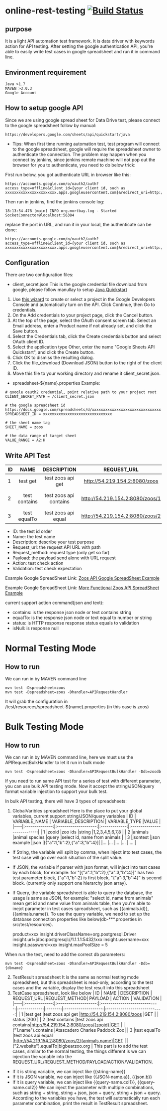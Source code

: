 # online-rest-testing [![Build Status](https://travis-ci.org/ycj28c/online-rest-testing.svg?branch=github)](https://travis-ci.org/ycj28c/online-rest-testing)

purpose
-------

It is a light API automation test framework.
It is data driver with keywords action for API testing.
After setting the google authentication API, you're able to easily write test cases in google spreadsheet and run it in command line.

Environment requirement
-----------------------
	Java >1.7
	MAVEN >3.0.3
	Google Account

How to setup google API
-----------------------
Since we are using google spread sheet for Data Drive test, please connect to the google spreadsheet follow by manual:
	
	https://developers.google.com/sheets/api/quickstart/java

* Tips:
When first time running automation test, test program will connect to the google spreadsheet, google will require the spreadsheet owner to authenticate the connection. The problem may happen when you connect by jenkins, since jenkins remote machine will not pop out the browser for you to authenticate, you need to do below trick:

First run below, you got authenticate URL in browser like this:
	
	https://accounts.google.com/o/oauth2/auth?access_type=offline&client_id={your client id, such as xxxxxxxxxxxxxxxxxxxxxxx.apps.googleusercontent.com}&redirect_uri=http://localhost:56942/Callback&response_type=code&scope=https://www.googleapis.com/auth/spreadsheets

Then run in jenkins, find the jenkins console log:
	
	18:13:54.478 [main] INFO org.mortbay.log - Started SocketConnector@localhost:56384

replace the port in URL, and run it in your local, the authenticate can be done:

	https://accounts.google.com/o/oauth2/auth?access_type=offline&client_id={your client id, such as xxxxxxxxxxxxxxxxxxxxxxx.apps.googleusercontent.com}&redirect_uri=http://localhost:56384/Callback&response_type=code&scope=https://www.googleapis.com/auth/spreadsheets

Configuration
-------------
There are two configuration files:

* client_secret.json
This is the google credential file download from google, please follow manullay to setup [Java Quickstart](https://developers.google.com/sheets/api/quickstart/java)

1. Use [this wizard](https://console.developers.google.com/flows/enableapi?apiid=sheets.googleapis.com) to create or select a project in the Google Developers Console and automatically turn on the API. Click Continue, then Go to credentials.
2. On the Add credentials to your project page, click the Cancel button.
3. At the top of the page, select the OAuth consent screen tab. Select an Email address, enter a Product name if not already set, and click the Save button.
4. Select the Credentials tab, click the Create credentials button and select OAuth client ID.
5. Select the application type Other, enter the name "Google Sheets API Quickstart", and click the Create button.
6. Click OK to dismiss the resulting dialog.
7. Click the file_download (Download JSON) button to the right of the client ID.
8. Move this file to your working directory and rename it client_secret.json.

* spreadsheet-${name}.properties
Example:
```	
# google oauth2 credential, point relative path to your project root
CLIENT_SECRET_PATH = /client_secret.json
	
# the google spreadsheet id https://docs.google.com/spreadsheets/d/xxxxxxxxxxxxxxxxxxxxxxxxxxxxxxx
SPREADSHEET_ID = xxxxxxxxxxxxxxxxxxxxxxxxxxxxxxx
	
# the sheet name tag
SHEET_NAME = zoos
	
# the data range of target sheet
VALUE_RANGE = A2:H
```

Write API Test
--------------

| ID | NAME           | DESCRIPTION          | REQUEST_URL                   |REQUEST_METHOD| PAYLOAD | ACTION              | VALIDATION                   |
|----|:--------------:|:--------------------:|:-----------------------------:|:------------:|:-------:|:-------------------:|:----------------------------:|
| 1  |test get        |test zoos api get     |http://54.219.154.2:8080/zoos  |GET           |         | status              |200                           |
| 2	 |test contains	  |test zoos api contains|http://54.219.154.2:8080/zoos/1|GET           |         |("1.name").contains  |Atascadero Charles Paddock Zoo|
| 3	 |test equalTo	  |test zoos api equal	 |http://54.219.154.2:8080/zoos/2|GET           |         |("2.website").equalTo|bigbearzoo.org                |

+ ID: the test id order
+ Name:           the test name
+ Description:    describe your test purpose
+ Request_url:    the request API URL with path
+ Request_method: request type (only get so far)
+ Payload:        the payload send alone with URL request
+ Action:         test check action
+ Validation:     test check expectation

Example Google SpreadSheet Link: [Zoos API Google SpreadSheet Example](https://docs.google.com/spreadsheets/d/1oqaZoH4b1wfLr34iLqeppQVT5R-Qnmh3sdmbswlHRMM/edit?usp=sharing)

Example Google SpreadSheet Link: [More Functional Zoos API SpreadSheet Example](https://docs.google.com/spreadsheets/d/1oqaZoH4b1wfLr34iLqeppQVT5R-Qnmh3sdmbswlHRMM/edit#gid=1759607121)

current support action command(json and text):
+ contains: is the response json node or text contains string
+ equalTo:  is the response json node or text equal to number or string 
+ status:   is HTTP response response status equals to validation
+ isNull:   is response null

Normal Testing Mode
===================

How to run
----------
We can run in by MAVEN command line

	mvn test -Dspreadsheet=zoos
	mvn test -Dspreadsheet=zoos -Dhandler=APIRequestHandler

It will grab the configuration in /test/resources/spreadsheet-${name}.properties (in this case is zoos)

Bulk Testing Mode
=================

How to run
----------
We can run in by MAVEN command line, here we must use the APIRequestBulkHandler to let it run in bulk mode

	mvn test -Dspreadsheet=zoos -Dhandler=APIRequestBulkHandler -Ddb=zoodb

If you need to run same API test for a series of test with different parameter, you can use bulk API testing mode.
Now it accept the string/JSON/query format variable injection to support your bulk test.

In bulk API testing, there will have 3 types of spreadsheets:
1. GlobalVaribles spreadsheet
Here is the place to put your global variables, current support string/JSON/query variables
| ID | VARIABLE_NAME  | VARIABLE_DESCRIPTION | VARIABLE_TYPE |VALUE                        |
|----|:--------------:|:--------------------:|:-------------:|:---------------------------:|
| 1  |zooid           |zoo ids               |string         |1,2,3,4,5,6,7,8              |
| 2	 |animals	      |animal species        |query          |select id, name from animals |
| 3	 |jsontest	      |json example          |json           |[{"a":1,"b":2},{"a":3,"b":4}]|
|... |...	          |...                   |...            |....                         |
* If String, the variable will split by comma, when inject into test cases, the test case will go over each situation of the split value. 
* If JSON, the variable if parser with json format, will inject into test cases by each block, for example: for "[{"a":1,"b":2},{"a":3,"b":4}]" has two test parameter block, {"a":1,"b":2} is first block, "{"a":3,"b":4}" is second block. (currently only support one hierarchy json array).
* If Query, the variable spreadsheet is able to query the database, the usage is same as JSON, for example: "select id, name from animals" mean get id and name value from animals table, then you're able to inejct parameter in test cases spreadsheet, such as {{animals.id}}, {{animals.name}}.
To use the query variable, we need to set up the database connection properties like below(db-***.properties in src/test/resources). 

	product=xxx
	insight.driverClassName=org.postgresql.Driver
	insight.url=jdbc:postgresql://1.1.1.1:5432/xxx
	insight.username=xxx
	insight.password=xxx
	insight.maxPoolSize = 5
	
When run the test, need to add the correct db parameters:

	mvn test -Dspreadsheet=zoos -Dhandler=APIRequestBulkHandler -Ddb={dbname}
	
2. TestResult spreadsheet
It is the same as normal testing mode spreadsheet, but this spreadsheet is read-only, according to the test cases and the variable, display the test result into this spreadsheet
3. TestCase spreadsheet, look like below
| ID | NAME           | DESCRIPTION          | REQUEST_URL                   |REQUEST_METHOD| PAYLOAD | ACTION              | VALIDATION                   |
|----|:--------------:|:--------------------:|:-----------------------------:|:------------:|:-------:|:-------------------:|:----------------------------:|
| 1  |test get        |test zoos api get     |http://54.219.154.2:8080/zoos  |GET           |         | status              |200                           |
| 2	 |test contains	  |test zoos api contains|http://54.219.154.2:8080/zoos/{zooid}|GET           |         |("1.name").contains  |Atascadero Charles Paddock Zoo|
| 3	 |test equalTo	  |test zoos api equal	 |http://54.219.154.2:8080/zoos/2/{animals.name}|GET           |         |("2.website").equalTo|bigbearzoo.org                |
This part is to add the test cases, similar to the normal testing, the things different is we can injection the variable into the REQUEST_URL/REQUEST_METHOD/PAYLOAD/ACTION/VALIDATION.
* If it is string variable, we can inject like {{string-name}}
* If it is JSON variable, we can inject like {{JSON-name.a}}, {{json.b}}
* If it is query variable, we can inject like {{query-name.col1}}, {{query-name.col2}}
We can inject the parameter with multiple combinations, such as string + string, string + json, json + query, string + json + query. According to the variables you have, the test will automatically run each parameter combination, print the result in TestResult spreadsheet.





